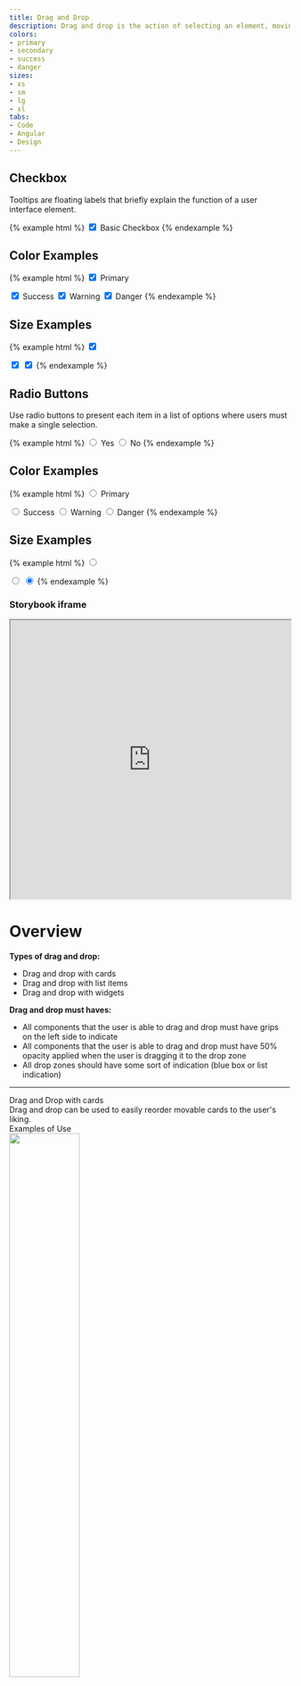 ```yaml
---
title: Drag and Drop
description: Drag and drop is the action of selecting an element, moving it, and then placing it into the defined area.
colors:
- primary
- secondary
- success
- danger
sizes:
- xs
- sm
- lg
- xl
tabs:
- Code 
- Angular
- Design
---
```


<!-- Start Cupcake Code Tab -->
<div id="code" class="docs-tabs-content" markdown="1">

## Checkbox
Tooltips are floating labels that briefly explain the function of a user interface element.

{% example html %}
<label class="c-checkbox">
    <input type="checkbox" name="radio" checked>
    <i class="c-bg-primary"></i>
    Basic Checkbox
</label>
{% endexample %}

## Color Examples

{% example html %}
<label class="c-checkbox c-m-right-sm">
    <input type="checkbox" name="radio" checked>
    <i class="c-bg-primary"></i>
    Primary
</label>

<label class="c-checkbox c-m-right-sm">
    <input type="checkbox" name="radio" checked>
    <i class="c-bg-success"></i>
    Success
</label>

<label class="c-checkbox c-m-right-sm">
    <input type="checkbox" name="radio" checked>
    <i class="c-bg-warning"></i>
    Warning
</label>

<label class="c-checkbox c-m-right-sm">
    <input type="checkbox" name="radio" checked>
    <i class="c-bg-danger"></i>
    Danger
</label>
{% endexample %}

## Size Examples

{% example html %}
<label class="c-checkbox-sm c-m-right-sm">
    <input type="checkbox" name="radio" checked>
    <i class="c-bg-primary"></i>
</label>

<label class="c-checkbox-lg c-m-right-sm">
    <input type="checkbox" name="radio" checked>
    <i class="c-bg-primary"></i>
</label>

<label class="c-checkbox-xl c-m-right-sm">
    <input type="checkbox" name="radio" checked>
    <i class="c-bg-primary"></i>
</label>
{% endexample %}

## Radio Buttons
Use radio buttons to present each item in a list of options where users must make a single selection.

{% example html %}
<label class="c-radio">
    <input type="radio" name="radio" checked>
    <i class="c-bg-primary"></i> 
    Yes
</label>
<label class="c-radio">
    <input type="radio" name="radio">
    <i class="c-bg-primary"></i> 
    No
</label>
{% endexample %}

## Color Examples

{% example html %}
<label class="c-radio c-m-right-sm">
    <input type="radio" name="radio" checked>
    <i class="c-bg-primary"></i>
    Primary
</label>

<label class="c-radio c-m-right-sm">
    <input type="radio" name="radio" checked>
    <i class="c-bg-success"></i>
    Success
</label>

<label class="c-radio c-m-right-sm">
    <input type="radio" name="radio" checked>
    <i class="c-bg-warning"></i>
    Warning
</label>

<label class="c-radio c-m-right-sm">
    <input type="radio" name="radio" checked>
    <i class="c-bg-danger"></i>
    Danger
</label>
{% endexample %}

## Size Examples

{% example html %}
<label class="c-radio-sm">
    <input type="radio" name="radio" checked>
    <i class="c-bg-primary"></i>
</label>

<label class="c-radio-lg">
    <input type="radio" name="radio" checked>
    <i class="c-bg-primary"></i>
</label>

<label class="c-radio-xl">
    <input type="radio" name="radio" checked>
    <i class="c-bg-primary"></i>
</label>
{% endexample %}


</div>
<!-- End Cupcake Code Tab -->

<!-- Start Angular Code Tab -->
<div id="angular" class="docs-tabs-content" markdown="1">

### Storybook iframe
<iframe title="storybook" width="100%" height="500px" src="https://pages.code.ipreo.com/josh-easter/storybook-demo/?path=/story/basic-elements--avatar&full=0&addons=1&stories=0&panelRight=0&addonPanel=storybooks%2Fstorybook-addon-knobs&nav=0"></iframe>

</div>
<!-- End Angular Code Tab -->


<!-- Start Design Tab -->
<div id="design" class="docs-tabs-content" markdown="1">

# Overview

**Types of drag and drop:**

- Drag and drop with cards
- Drag and drop with list items
- Drag and drop with widgets

**Drag and drop must haves:**

- All components that the user is able to drag and drop must have grips on the left side to indicate 
- All components that the user is able to drag and drop must have 50% opacity applied when the user is dragging it to the drop zone
- All drop zones should have some sort of indication (blue box or list indication)

<hr>
  
  <!-- Start Drag and Drop with Cards Section -->
  <div class="c-header-md">Drag and Drop with cards</div>
  Drag and drop can be used to easily reorder movable cards to the user's liking. 

  <!-- Start Examples of Use Row -->
  <div class="c-header-sm">Examples of Use</div>

  <img src="{{ site.url }}{{ site.baseurl }}/assets/img/elements/drag-and-drop/nameoffile.png" width="50%">
  <!-- End Examples of Use Row -->
  <!-- END Drag and Drop with Cards Section -->

  <hr>

   <!-- Start Drag and Drop with List Items Section -->
  <div class="c-header-md">Drag and Drop with list items</div>
  Drag and drop can be used to easily reorder list items to the user's liking. 

  <!-- Start Examples of Use Row -->
  <div class="c-header-sm">Examples of Use</div>

  <img src="{{ site.url }}{{ site.baseurl }}/assets/img/elements/drag-and-drop/nameoffile.png" width="50%;">
  <!-- End Examples of Use Row -->
  <!-- END Drag and Drop with List Items Section -->

<hr>

  <!-- Start Drag and Drop with Widgets Section -->
  <div class="c-header-md">Drag and Drop with widgets</div>
  Drag and drop can be used to easily perform a function with a widget, such as a file upload. 

  <!-- Start Examples of Use Row -->
  <div class="c-header-sm">Examples of Use</div>

  <img src="{{ site.url }}{{ site.baseurl }}/assets/img/elements/drag-and-drop/nameoffile.png" width="50%;">
  <!-- End Examples of Use Row -->
  <!-- END Drag and Drop with Widgets Section -->


</div>
<!-- End Design Tab -->


